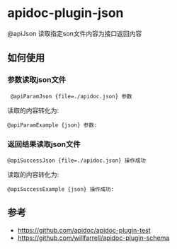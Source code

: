 # apidoc-plugin-json
@apiJson 读取指定son文件内容为接口返回内容


## 如何使用 ##

### 参数读取json文件 ###

```
 @apiParamJson {file=./apidoc.json} 参数
```
读取的内容转化为:

```
@apiParamExample {json} 参数:
```


### 返回结果读取json文件 ###

```
@apiSuccessJson {file=./apidoc.json} 操作成功
```
读取的内容转化为:

```
@apiSuccessExample {json} 操作成功:
```

## 参考 ##

- https://github.com/apidoc/apidoc-plugin-test
- https://github.com/willfarrell/apidoc-plugin-schema